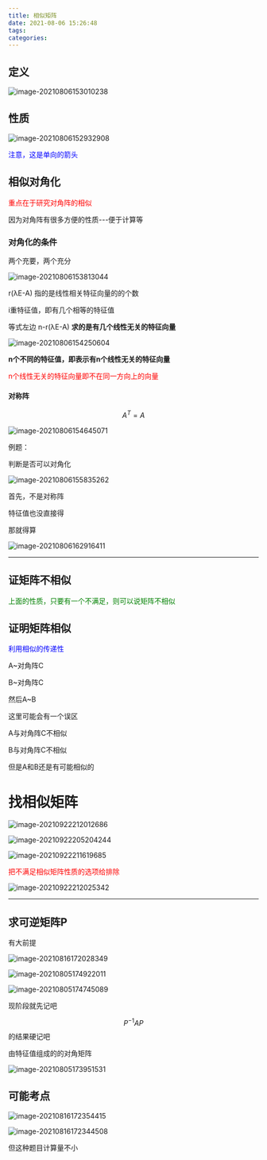 ```yaml
---
title: 相似矩阵
date: 2021-08-06 15:26:48
tags:
categories:
---
```




## 定义

![image-20210806153010238](https://gitee.com/simple_one1/pic/raw/master/image-20210806153010238.png)



## 性质

![image-20210806152932908](https://gitee.com/simple_one1/pic/raw/master/image-20210806152932908.png)

<font color=blue>注意，这是单向的箭头</font>

## 相似对角化

<font color=red>重点在于研究对角阵的相似</font>

因为对角阵有很多方便的性质---便于计算等



### 对角化的条件

两个充要，两个充分

![image-20210806153813044](https://gitee.com/simple_one1/pic/raw/master/image-20210806153813044.png)

r(λE-A) 指的是线性相关特征向量的的个数





i重特征值，即有几个相等的特征值

等式左边 n-r(λE-A) **求的是有几个线性无关的特征向量**

![image-20210806154250604](https://gitee.com/simple_one1/pic/raw/master/image-20210806154250604.png)



**n个不同的特征值，即表示有n个线性无关的特征向量**

<font color=red>n个线性无关的特征向量即不在同一方向上的向量</font>



#### 对称阵

$$A^T=A$$

![image-20210806154645071](https://gitee.com/simple_one1/pic/raw/master/image-20210806154645071.png)



例题：

判断是否可以对角化

![image-20210806155835262](https://gitee.com/simple_one1/pic/raw/master/image-20210806155835262.png)

首先，不是对称阵

特征值也没直接得

那就得算

![image-20210806162916411](https://gitee.com/simple_one1/pic/raw/master/image-20210806162916411.png)



---

## 证矩阵不相似

<font color=green>上面的性质，只要有一个不满足，则可以说矩阵不相似</font>

## 证明矩阵相似

<font color=blue>利用相似的传递性</font>

A~对角阵C

B~对角阵C

然后A~B

这里可能会有一个误区

A与对角阵C不相似

B与对角阵C不相似

但是A和B还是有可能相似的



# 找相似矩阵

![image-20210922212012686](https://gitee.com/simple_one1/pic/raw/master/image-20210922212012686.png)



![image-20210922205204244](https://gitee.com/simple_one1/pic/raw/master/image-20210922205204244.png)

![image-20210922211619685](https://gitee.com/simple_one1/pic/raw/master/image-20210922211619685.png)

<font color=red>把不满足相似矩阵性质的选项给排除</font>

![image-20210922212025342](https://gitee.com/simple_one1/pic/raw/master/image-20210922212025342.png)







---

## 求可逆矩阵P

有大前提

![image-20210816172028349](https://gitee.com/simple_one1/pic/raw/master/image-20210816172028349.png)

![image-20210805174922011](https://gitee.com/simple_one1/pic/raw/master/image-20210805174922011.png)

![image-20210805174745089](https://gitee.com/simple_one1/pic/raw/master/image-20210805174745089.png)

现阶段就先记吧

$$P^{-1}AP$$的结果硬记吧

由特征值组成的的对角矩阵

![image-20210805173951531](https://gitee.com/simple_one1/pic/raw/master/image-20210805173951531.png)









## 可能考点

![image-20210816172354415](https://gitee.com/simple_one1/pic/raw/master/image-20210816172354415.png)

![image-20210816172344508](https://gitee.com/simple_one1/pic/raw/master/image-20210816172344508.png)

但这种题目计算量不小